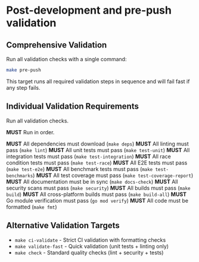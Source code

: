 # Post-development and pre-push validation

## Comprehensive Validation

Run all validation checks with a single command:

```bash
make pre-push
```

This target runs all required validation steps in sequence and will fail fast if any step fails.

## Individual Validation Requirements

Run all validation checks.

**MUST** Run in order.

**MUST** All dependencies must download (`make deps`)
**MUST** All linting must pass (`make lint`)
**MUST** All unit tests must pass (`make test-unit`)
**MUST** All integration tests must pass (`make test-integration`)
**MUST** All race condition tests must pass (`make test-race`)
**MUST** All E2E tests must pass (`make test-e2e`)
**MUST** All benchmark tests must pass (`make test-benchmarks`)
**MUST** All test coverage must pass (`make test-coverage-report`)
**MUST** All documentation must be in sync (`make docs-check`)
**MUST** All security scans must pass (`make security`)
**MUST** All builds must pass (`make build`)
**MUST** All cross-platform builds must pass (`make build-all`)
**MUST** Go module verification must pass (`go mod verify`)
**MUST** All code must be formatted (`make fmt`)

## Alternative Validation Targets

- `make ci-validate` - Strict CI validation with formatting checks
- `make validate-fast` - Quick validation (unit tests + linting only)
- `make check` - Standard quality checks (lint + security + tests)
